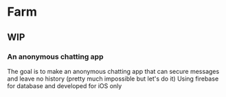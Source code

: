 # Farm 
## WIP
### An anonymous chatting app
The goal is to make an anonymous chatting app that can secure messages and leave no history (pretty much impossible but let's do it)
Using firebase for database and developed for iOS only
